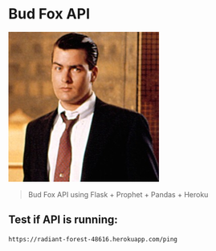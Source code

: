 # Bud Fox API

![bud](imgs/bud.jpg)

> Bud Fox API using Flask + Prophet + Pandas + Heroku

## Test if API is running:

```
https://radiant-forest-48616.herokuapp.com/ping
```